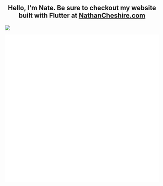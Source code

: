 <p align="center">
    <h2 align = "center">Hello, I'm Nate. Be sure to checkout my website built with Flutter at <a href="http://nathancheshire.com">NathanCheshire.com</a></h2>
</p>

<img align="center" src="https://github-readme-stats.vercel.app/api/wakatime?username=nathancheshire&theme=radical&custom_title=Time%20spent%20since%20August%2028%2C%202021&line_height=25&langs_count=5&hide_border=true&border_radius=20&hide=Other,Text,JSON"/>

![Metrics](github-metrics.svg)
 
